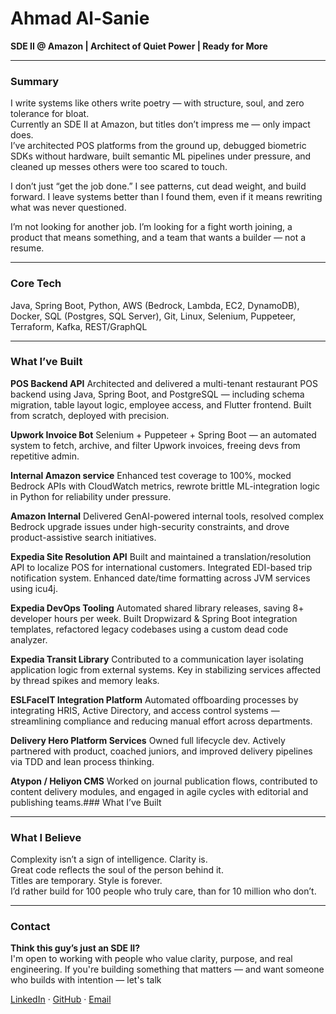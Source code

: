 
# Ahmad Al-Sanie

**SDE II @ Amazon | Architect of Quiet Power | Ready for More**

---

### Summary

I write systems like others write poetry — with structure, soul, and zero tolerance for bloat.  
Currently an SDE II at Amazon, but titles don’t impress me — only impact does.  
I’ve architected POS platforms from the ground up, debugged biometric SDKs without hardware, built semantic ML pipelines under pressure, and cleaned up messes others were too scared to touch.

I don’t just “get the job done.” I see patterns, cut dead weight, and build forward. I leave systems better than I found them, even if it means rewriting what was never questioned.

I’m not looking for another job. I’m looking for a fight worth joining, a product that means something, and a team that wants a builder — not a resume.

---

### Core Tech

Java, Spring Boot, Python, AWS (Bedrock, Lambda, EC2, DynamoDB),  
Docker, SQL (Postgres, SQL Server), Git, Linux, Selenium, Puppeteer,  
Terraform, Kafka, REST/GraphQL

---

### What I’ve Built

**POS Backend API** 
Architected and delivered a multi-tenant restaurant POS backend using Java, Spring Boot, and PostgreSQL — including schema migration, table layout logic, employee access, and Flutter frontend. Built from scratch, deployed with precision.

**Upwork Invoice Bot** 
Selenium + Puppeteer + Spring Boot — an automated system to fetch, archive, and filter Upwork invoices, freeing devs from repetitive admin.

**Internal Amazon service** 
Enhanced test coverage to 100%, mocked Bedrock APIs with CloudWatch metrics, rewrote brittle ML-integration logic in Python for reliability under pressure.

**Amazon Internal** 
Delivered GenAI-powered internal tools, resolved complex Bedrock upgrade issues under high-security constraints, and drove product-assistive search initiatives.

**Expedia Site Resolution API** 
Built and maintained a translation/resolution API to localize POS for international customers. Integrated EDI-based trip notification system. Enhanced date/time formatting across JVM services using icu4j.

**Expedia DevOps Tooling** 
Automated shared library releases, saving 8+ developer hours per week. Built Dropwizard & Spring Boot integration templates, refactored legacy codebases using a custom dead code analyzer.

**Expedia Transit Library** 
Contributed to a communication layer isolating application logic from external systems. Key in stabilizing services affected by thread spikes and memory leaks.

**ESLFaceIT Integration Platform** 
Automated offboarding processes by integrating HRIS, Active Directory, and access control systems — streamlining compliance and reducing manual effort across departments.

**Delivery Hero Platform Services** 
Owned full lifecycle dev. Actively partnered with product, coached juniors, and improved delivery pipelines via TDD and lean process thinking.

**Atypon / Heliyon CMS** 
Worked on journal publication flows, contributed to content delivery modules, and engaged in agile cycles with editorial and publishing teams.### What I’ve Built

----

### What I Believe

Complexity isn’t a sign of intelligence. Clarity is.  
Great code reflects the soul of the person behind it.  
Titles are temporary. Style is forever.  
I’d rather build for 100 people who truly care, than for 10 million who don’t.

---

### Contact

**Think this guy’s just an SDE II?**  
I'm open to working with people who value clarity, purpose, and real engineering. 
If you're building something that matters — and want someone who builds with intention — let's talk

[LinkedIn](https://www.linkedin.com/in/ahmad-alsanie/) · [GitHub](https://github.com/aalsanie) · [Email](mailto:ahmad.alsanie@hotmail.com)
